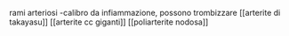 rami arteriosi -calibro da infiammazione, possono trombizzare
[[arterite di takayasu]]
[[arterite cc giganti]]
[[poliarterite nodosa]]